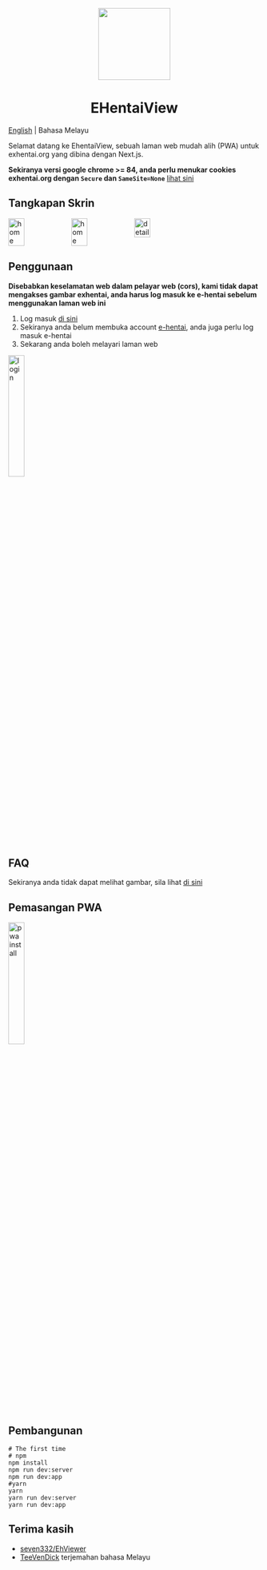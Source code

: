<p align="center">
  <img width="144px" height="144px" src="https://raw.githubusercontent.com/IronKinoko/asset/master/e-hentai-view/icon.png"/>
</p>

<h1 align="center">EHentaiView</h1>

[English](/README.md) | Bahasa Melayu

Selamat datang ke EhentaiView, sebuah laman web mudah alih (PWA) untuk exhentai.org yang dibina dengan Next.js.

**Sekiranya versi google chrome >= 84, anda perlu menukar cookies exhentai.org dengan `Secure` dan `SameSite=None`** [lihat sini](https://github.com/IronKinoko/e-hentai-view/blob/master/translations/ml/FAQ.md#4-Pelayar-web-Windows-tidak-dapat-melihat-gambar)

## Tangkapan Skrin

<div style="display: flex;">
<img src="https://raw.githubusercontent.com/IronKinoko/asset/master/e-hentai-view/dark-zh.png" width="25%" title="home"/>
<img src="https://raw.githubusercontent.com/IronKinoko/asset/master/e-hentai-view/light-en.png" width="25%" title="home" />
<img src="https://raw.githubusercontent.com/IronKinoko/asset/master/e-hentai-view/detail.png" width="25%" title="detail"/>
</div>

## Penggunaan

**Disebabkan keselamatan web dalam pelayar web (cors), kami tidak dapat mengakses gambar exhentai, anda harus log masuk ke e-hentai sebelum menggunakan laman web ini**

1. Log masuk [di sini](https://exhentai.appspot.com/signin)
2. Sekiranya anda belum membuka account [e-hentai](https://forums.e-hentai.org/index.php), anda juga perlu log masuk e-hentai
3. Sekarang anda boleh melayari laman web

<img src="https://raw.githubusercontent.com/IronKinoko/asset/master/e-hentai-view/login.gif" width="25%" title="login"/>

## FAQ

Sekiranya anda tidak dapat melihat gambar, sila lihat [di sini](/translations/ms/FAQ.md)

## Pemasangan PWA

<img src="https://raw.githubusercontent.com/IronKinoko/asset/master/e-hentai-view/pwa_install.gif" width="25%" title="pwa install"/>

## Pembangunan

```shell
# The first time
# npm
npm install
npm run dev:server
npm run dev:app
#yarn
yarn
yarn run dev:server
yarn run dev:app
```

## Terima kasih

- [seven332/EhViewer](https://github.com/seven332/EhViewer)
- [TeeVenDick](https://github.com/TeeVenDick) terjemahan bahasa Melayu
